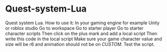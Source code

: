 # Quest-system-Lua
Quest system Lua.
How to use it:
In your gaming engine for example Unity or roblox studio
Go to workspace
Go to starter player
Go to starter character scripts
Then click on the plus mark and add a local script
Then write this code in the local script
Make sure your game character value and size will be r6 and animation should not be on *CUSTOM*.
Test the script.
